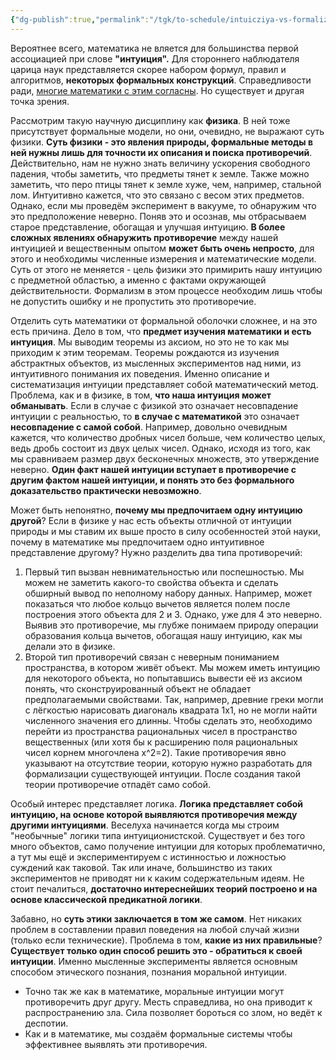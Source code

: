 ```yaml
---
{"dg-publish":true,"permalink":"/tgk/to-schedule/intuicziya-vs-formalizm-v-matematike-i-etike/"}
---
```


Вероятнее всего, математика не вляется для большинства первой ассоциацией при слове **"интуиция".** Для стороннего наблюдателя царица наук представляется скорее набором формул, правил и алгоритмов, **некоторых формальных конструкций**. Справедливости ради, [многие математики с этим согласны](https://ru.wikipedia.org/wiki/%D0%9D%D0%B8%D0%BA%D0%BE%D0%BB%D0%B0_%D0%91%D1%83%D1%80%D0%B1%D0%B0%D0%BA%D0%B8). Но существует и другая точка зрения.

Рассмотрим такую научную дисциплину как __физика__. В ней тоже присутствует формальные модели, но они, очевидно, не выражают суть физики. **Суть физики - это явления природы, формальные методы в ней нужны лишь для точности их описания и поиска противоречий**. Действительно, нам не нужно знать величину ускорения свободного падения, чтобы заметить, что предметы тянет к земле. Также можно заметить, что перо птицы тянет к земле хуже, чем, например, стальной лом. Интуитивно кажется, что это связано с весом этих предметов. Однако, если мы проведём эксперимент в вакууме, то обнаружим что это предположение неверно. Поняв это и осознав, мы отбрасываем старое представление, обогащая и улучшая интуицию. **В более сложных явлениях обнаружить противоречие** между нашей интуицией и вещественным опытом **может быть очень непросто**, для этого и необходимы численные измерения и математические модели. Суть от этого не меняется - цель физики это примирить нашу интуицию с предметной областью, а именно с фактами окружающей действительности. Формализм в этом процессе необходим лишь чтобы не допустить ошибку и не пропустить это противоречие.

Отделить суть математики от формальной оболочки сложнее, и на это есть причина. Дело в том, что **предмет изучения математики и есть интуиция**. Мы выводим теоремы из аксиом, но это не то как мы приходим к этим теоремам. Теоремы рождаются из изучения абстрактных объектов, из мысленных экспериментов над ними, из интуитивного понимания их поведения. Именно описание и систематизация интуиции представляет собой математический метод. Проблема, как и в физике, в том, **что наша интуиция может обманывать**. Если в случае с физикой это означает несовпадение интуиции с реальностью, то **в случае с математикой** это означает **несовпадение с самой собой**. Например, довольно очевидным кажется, что количество дробных чисел больше, чем количество целых, ведь дробь состоит из двух целых чисел. Однако, исходя из того, как мы сравниваем размер двух бесконечных множеств, это утверждение неверно. __Один факт нашей интуиции вступает в противоречие с другим фактом нашей интуиции, и понять это без формального доказательство практически невозможно__.

Может быть непонятно, **почему мы предпочитаем одну интуицию другой**? Если в физике у нас есть объекты отличной от интуиции природы и мы ставим их выше просто в силу особенностей этой науки, почему в математике мы предпочитаем одно интуитивное представление другому? Нужно разделить два типа противоречий:
1) Первый тип вызван невнимательностью или поспешностью. Мы можем не заметить какого-то свойства объекта и сделать обширный вывод по неполному набору данных. Например, может показаться что любое кольцо вычетов является полем после построения этого объекта для 2 и 3. Однако, уже для 4 это неверно. Выявив это противоречие, мы глубже понимаем природу операции образования кольца вычетов, обогащая нашу интуицию, как мы делали это в физике.
2) Второй тип противоречий связан с неверным пониманием пространства, в котором живёт объект. Мы можем иметь интуицию для некоторого объекта, но попытавшись вывести её из аксиом понять, что сконструированный объект не обладает предполагаемыми свойствами. Так, например, древние греки могли с лёгкостью нарисовать диагональ квадрата 1x1, но не могли найти численного значения его длинны. Чтобы сделать это, необходимо перейти из пространства рациональных чисел в пространство вещественных (или хотя бы к расширению поля рациональных чисел корнем многочлена x^2=2). Такие противоречия явно указывают на отсутствие теории, которую нужно разработать для формализации существующей интуиции. После создания такой теории противоречие отпадёт само собой.


Особый интерес представляет логика. **Логика представляет собой интуицию, на основе которой выявляются противоречия между другими интуициями**. Веселуха начинается когда мы строим "необычные" логики типа интуиционистской. Существует и без того много объектов, само получение интуиции для которых проблематично, а тут мы ещё и экспериментируем с истинностью и ложностью суждений как таковой. Так или иначе, большинство из таких экспериментов не приводят ни к каким содержательным идеям. Не стоит печалиться, **достаточно интереснейших теорий построено и на основе классической предикатной логики**.

Забавно, но **суть этики заключается в том же самом**. Нет никаких проблем в составлении правил поведения на любой случай жизни (только если технические). Проблема в том, __какие из них правильные__? **Существует только один способ решить это - обратиться к своей интуиции**. Именно мысленные эксперименты является основным способом этического познания, познания моральной интуиции. 
- Точно так же как в математике, моральные интуиции могут противоречить друг другу. Месть справедлива, но она приводит к распространению зла. Сила позволяет бороться со злом, но ведёт к деспотии.
- Как и в математике, мы создаём формальные системы чтобы эффективнее выявлять эти противоречия. 